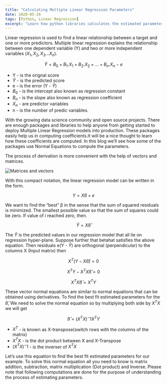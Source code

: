 ```yaml
---
title: "Calculating Multiple Linear Regression Parameters"
date: 2020-05-26
tags: [Python, Linear Regression]
excerpt: "Learn how python libraries calculates the estimated parameters for Multiple Linear Regression"
---
```


Linear regression is used to find a linear relationship between a target and one or more predictors.
Multiple linear regression explains the relationship between one dependent variable (Y) and two or more independent variables ($X_1, X_2, X_3 … X_n$).

$$ \hat{Y} = B_0 + B_1.X_1 + B_2.X_2+...+B_n.X_n - e $$

- Y - is the orignal score
- $\hat{Y}$ - is the predicted score
- e - is the error (Y - $\hat{Y}$)
- $B_0$ - is the intercept also known as regression constant
- $B_n$ - is the slope also known as regression coefficient
- $X_n$ - are predictor variables
- n - is the number of predic variables.

With the growing data science community and open source projects. There are enough packages and libraries to help anyone from getting started to deploy Multiple Linear Regression models into production. These packages easily help us in computing coefficients.It will be a nice thought to learn how these coefficients are computed. In this blog we’ll see how some of the packages use Normal Equations to compute the parameters.

The process of derivation is more convenient with the help of vectors and matrices.

<img style="display: block; margin: auto;" src="{{ site.url }}{{ site.baseurl }}/images/MLR/MLR_matrix_form.png" alt="Matrices and vectors">

With this compact notation, the linear regression model can be written in the form.

$$ Y = Xß + e $$

We want to find the “best” β in the sense that the sum of squared residuals is minimized. The smallest possible value so that the sum of squares could be zero. If value of i reached zero, then.

$$ \hat{Y} = X\hat{ß} $$

The $\hat{Y}$ is the predicted values in our regression model that all lie on regression hyper-plane. Suppose further that betahat satisfies the above equation. Then residuals e(Y - $\hat{Y}$) are orthogonal (perpendicular) to the columns X (Input matrix) then

$$ X^T(Y - X\hat{ß}) = 0 $$

$$ X^TY - X^TX\hat{ß} = 0 $$

$$ X^TX\hat{ß} = X^TY $$

These vector normal equations are similar to normal equations that can be obtained using derivatives. To find the best fit estimated parameters for the $\hat{ß}$, We need to solve the normal equation so by multiplying both side by $X^TX$ we will get

$$ \hat{ß} = (X^TX)^-1X^TY $$

- $X^T$ - is known as X-transpose(switch rows with the columns of the matrix)
- $X^TX$ -  is the dot product between X and X-Transpose
- $(X^TX)^-1$ - is the inverser of $X^TX$

Let’s use this equation to find the best fit estimated parameters for our example. To solve this normal equation all you need to know is matrix addition, subtraction, matrix multiplication (Dot product) and Inverse.
Please note that following computations are done for the purpose of understanding the process of estimating parameters.
